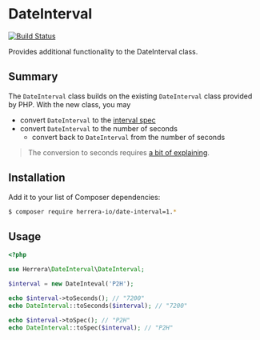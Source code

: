 DateInterval
============

[![Build Status](https://travis-ci.org/herrera-io/php-date-interval.png)](http://travis-ci.org/herrera-io/php-date-interval)

Provides additional functionality to the DateInterval class.

Summary
-------

The `DateInterval` class builds on the existing `DateInterval` class provided by PHP. With the new class, you may

- convert `DateInterval` to the [interval spec](http://php.net/manual/en/dateinterval.construct.php)
- convert `DateInterval` to the number of seconds
    - convert back to `DateInterval` from the number of seconds

> The conversion to seconds requires [a bit of explaining](https://github.com/herrera-io/php-date-interval/wiki/API#wiki-toSeconds).

Installation
------------

Add it to your list of Composer dependencies:

```sh
$ composer require herrera-io/date-interval=1.*
```

Usage
-----

```php
<?php

use Herrera\DateInterval\DateInterval;

$interval = new DateInteval('P2H');

echo $interval->toSeconds(); // "7200"
echo DateInterval::toSeconds($interval); // "7200"

echo $interval->toSpec(); // "P2H"
echo DateInterval::toSpec($interval); // "P2H"
```